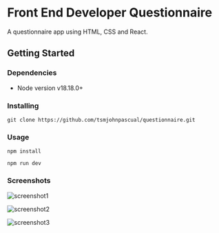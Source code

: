 # Front End Developer Questionnaire

A questionnaire app using HTML, CSS and React.

## Getting Started

### Dependencies

* Node version v18.18.0+

### Installing

```
git clone https://github.com/tsmjohnpascual/questionnaire.git
```

### Usage

```
npm install

npm run dev
```

### Screenshots

![screenshot1](./assets/screenshot1.png)

![screenshot2](./assets/screenshot2.png)

![screenshot3](./assets/screenshot3.png)
